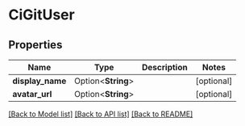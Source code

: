 # CiGitUser

## Properties

Name | Type | Description | Notes
------------ | ------------- | ------------- | -------------
**display_name** | Option<**String**> |  | [optional]
**avatar_url** | Option<**String**> |  | [optional]

[[Back to Model list]](../README.md#documentation-for-models) [[Back to API list]](../README.md#documentation-for-api-endpoints) [[Back to README]](../README.md)


